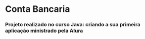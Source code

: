 ﻿# Conta Bancaria

### Projeto realizado no curso **Java: criando a sua primeira aplicação** ministrado pela Alura
